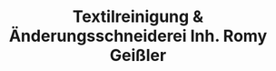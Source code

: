 ---
title: "Textilreinigung & Änderungsschneiderei Inh. Romy Geißler"
url: /leipzig/textilreinigung-und-aenderungsschneiderei-inh-romy-geissler/
shop: Schneiderei
---